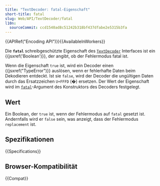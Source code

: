 ```yaml
---
title: "TextDecoder: fatal-Eigenschaft"
short-title: fatal
slug: Web/API/TextDecoder/fatal
l10n:
  sourceCommit: ccd1540ad8c51242b318bf437dfabe2e5315b3fa
---
```


{{APIRef("Encoding API")}}{{AvailableInWorkers}}

Die **`fatal`** schreibgeschützte Eigenschaft des [`TextDecoder`](/de/docs/Web/API/TextDecoder) Interfaces ist ein {{jsxref('Boolean')}}, der angibt, ob der Fehlermodus fatal ist.

Wenn die Eigenschaft `true` ist, wird ein Decoder einen {{jsxref("TypeError")}} auslösen, wenn er fehlerhafte Daten beim Dekodieren entdeckt.
Ist sie `false`, wird der Decoder die ungültigen Daten durch das Ersatzzeichen `U+FFFD` (�) ersetzen.
Der Wert der Eigenschaft wird im [`fatal`](/de/docs/Web/API/TextDecoder/TextDecoder#fatal)-Argument des Konstruktors des Decoders festgelegt.

## Wert

Ein Boolean, der `true` ist, wenn der Fehlermodus auf `fatal` gesetzt ist.
Andernfalls wird er `false` sein, was anzeigt, dass der Fehlermodus `replacement` ist.

## Spezifikationen

{{Specifications}}

## Browser-Kompatibilität

{{Compat}}
